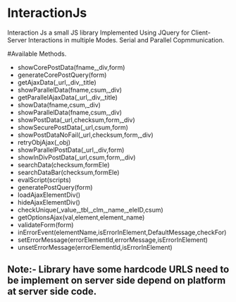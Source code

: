 # InteractionJs
Interaction Js a small JS library Implemented Using JQuery for Client-Server Interactions in multiple Modes. Serial and Parallel Copmmunication.

#Available Methods.
- showCorePostData(fname,_div,form)
- generateCorePostQuery(form)
- getAjaxData(_url,_div,_title)
- showParallelData(fname,csum,_div)
- getParallelAjaxData(_url,_div,_title)
- showData(fname,csum,_div)
- showParallelData(fname,csum,_div)
- showPostData(_url,checksum,form,_div)
- showSecurePostData(_url,csum,form)
- showPostDataNoFail(_url,checksum,form,_div)
- retryObjAjax(_obj)
- showParallelPostData(_url,_div,form)
- showInDivPostData(_url,csum,form,_div)
- searchData(checksum,formEle)
- searchDataBar(checksum,formEle)
- evalScript(scripts)
- generatePostQuery(form)
- loadAjaxElementDiv()
- hideAjaxElementDiv()
- checkUnique(_value,_tbl,_clm,_name,_eleID,csum)
- getOptionsAjax(val,element,element_name)
- validateForm(form)
- inErrorEvent(elementName,isErrorInElement,DefaultMessage,checkFor)
- setErrorMessage(errorElementId,errorMessage,isErrorInElement)
- unsetErrorMessage(errorElementId,isErrorInElement)



## Note:-  Library have some hardcode URLS need to be implement on server side depend on platform at server side code.
